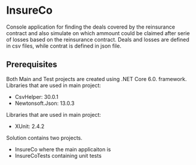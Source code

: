 # InsureCo
 Console application for finding the deals covered by the reinsurance contract and also simulate on which ammount could be claimed after serie of losses based on the reinsurance contract.
 Deals and losses are defined in csv files, while contrat is defined in json file. 

## Prerequisites
Both Main and Test projects are created using .NET Core 6.0. framework.
Libraries that are used in main project: 
- CsvHelper: 30.0.1 
- Newtonsoft.Json: 13.0.3

Libraries that are used in main project: 
- XUnit: 2.4.2 

Solution contains two projects.
- InsureCo where the main applicaiton is
- InsureCoTests containing unit tests


